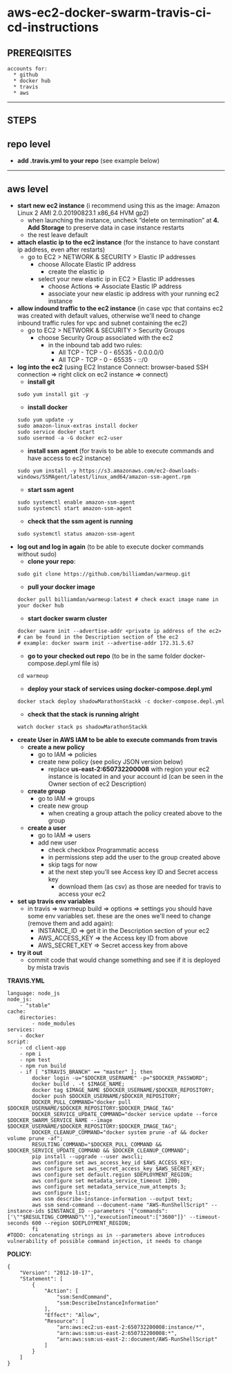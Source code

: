 # aws-ec2-docker-swarm-travis-ci-cd-instructions
**PREREQISITES**
------
    accounts for:
      * github
      * docker hub
      * travis 
      * aws
------
**STEPS**
------
  repo level
------
* **add .travis.yml to your repo** (see example below)
------
  aws level
------
* **start new ec2 instance** (i recommend using this as the image: Amazon Linux 2 AMI 2.0.20190823.1 x86_64 HVM gp2)
    * when launching the instance, uncheck “delete on termination” at **4. Add Storage** to preserve data in case instance restarts
    * the rest leave default
* **attach elastic ip to the ec2 instance** (for the instance to have constant ip address, even after restarts)
    * go to EC2 > NETWORK & SECURITY > Elastic IP addresses
      * choose Allocate Elastic IP address
         * create the elastic ip
      * select your new elastic ip in EC2 > Elastic IP addresses
         * choose Actions => Associate Elastic IP address
         * associate your new elastic ip address with your running ec2 instance
* **allow indound traffic to the ec2 instance** (in case vpc that contains ec2 was created with default values, otherwise we'll need to change inbound traffic rules for vpc and subnet containing the ec2)
    * go to EC2 > NETWORK & SECURITY > Security Groups
      * choose Security Group associated with the ec2
         * in the inbound tab add two rules:
           * All TCP - TCP - 0 - 65535 - 0.0.0.0/0
           * All TCP - TCP - 0 - 65535 - ::/0
* **log into the ec2** (using EC2 Instance Connect: browser-based SSH connection => right click on ec2 instance => connect)
    * **install git**
    ```
    sudo yum install git -y
    ```
    * **install docker**
    ```
    sudo yum update -y
    sudo amazon-linux-extras install docker
    sudo service docker start
    sudo usermod -a -G docker ec2-user
    ```
    * **install ssm agent** (for travis to be able to execute commands and have access to ec2 instance)
    ```
    sudo yum install -y https://s3.amazonaws.com/ec2-downloads-windows/SSMAgent/latest/linux_amd64/amazon-ssm-agent.rpm
    ```
    * **start ssm agent** 
    ```
    sudo systemctl enable amazon-ssm-agent
    sudo systemctl start amazon-ssm-agent
    ```
    * **check that the ssm agent is running** 
    ```
    sudo systemctl status amazon-ssm-agent
    ```
* **log out and log in again** (to be able to execute docker commands without sudo)
    * **clone your repo**: 
    ```
    sudo git clone https://github.com/billiamdan/warmeup.git
    ```
    * **pull your docker image**
    ```
    docker pull billiamdan/warmeup:latest # check exact image name in your docker hub
    ```
    * **start docker swarm cluster**
    ```
    docker swarm init --advertise-addr <private ip address of the ec2> # can be found in the Description section of the ec2
    # example: docker swarm init --advertise-addr 172.31.5.67
    ```
    * **go to your checked out repo** (to be in the same folder docker-compose.depl.yml file is)
    ```
    cd warmeup
    ```
    * **deploy your stack of services using docker-compose.depl.yml**
    ```
    docker stack deploy shadowMarathonStackk -c docker-compose.depl.yml
    ```
    * **check that the stack is running alright**
    ```
    watch docker stack ps shadowMarathonStackk 
    ```
* **create User in AWS IAM to be able to execute commands from travis**
    * **create a new policy**
        * go to IAM => policies
        * create new policy (see policy JSON version below)
            * replace **us-east-2:650732200008** with region your ec2 instance is located in and your account id (can be seen in the Owner section of ec2 Description)
    * **create group** 
        * go to IAM => groups
        * create new group
            * when creating a group attach the policy created above to the group
    * **create a user**
        * go to IAM => users
        * add new user
            * check checkbox Programmatic access
            * in permissions step add the user to the group created above
            * skip tags for now
            * at the next step you’ll see Access key ID and Secret access key
                * download them (as csv) as those are needed for travis to access your ec2
* **set up travis env variables**
    * in travis => warmeup build => options => settings you should have some env variables set. these are the ones we'll need to change (remove them and add again):
      * INSTANCE_ID => get it in the Description section of your ec2
      * AWS_ACCESS_KEY => the Access key ID from above
      * AWS_SECRET_KEY => Secret access key from above
* **try it out**
    * commit code that would change something and see if it is deployed by mista travis


**TRAVIS.YML**
```
language: node_js
node_js:
    - "stable"
cache:
    directories:
        - node_modules
services:
    - docker
script:
    - cd client-app
    - npm i
    - npm test
    - npm run build
    - if [ "$TRAVIS_BRANCH" == "master" ]; then
        docker login -u="$DOCKER_USERNAME" -p="$DOCKER_PASSWORD";
        docker build . -t $IMAGE_NAME;
        docker tag $IMAGE_NAME $DOCKER_USERNAME/$DOCKER_REPOSITORY;
        docker push $DOCKER_USERNAME/$DOCKER_REPOSITORY;
        DOCKER_PULL_COMMAND="docker pull $DOCKER_USERNAME/$DOCKER_REPOSITORY:$DOCKER_IMAGE_TAG"
        DOCKER_SERVICE_UPDATE_COMMAND="docker service update --force $DOCKER_SWARM_SERVICE_NAME --image $DOCKER_USERNAME/$DOCKER_REPOSITORY:$DOCKER_IMAGE_TAG";
        DOCKER_CLEANUP_COMMAND="docker system prune -af && docker volume prune -af";
        RESULTING_COMMAND="$DOCKER_PULL_COMMAND && $DOCKER_SERVICE_UPDATE_COMMAND && $DOCKER_CLEANUP_COMMAND";
        pip install --upgrade --user awscli;
        aws configure set aws_access_key_id $AWS_ACCESS_KEY;
        aws configure set aws_secret_access_key $AWS_SECRET_KEY;
        aws configure set default.region $DEPLOYMENT_REGION;
        aws configure set metadata_service_timeout 1200;
        aws configure set metadata_service_num_attempts 3;
        aws configure list;
        aws ssm describe-instance-information --output text;
        aws ssm send-command --document-name "AWS-RunShellScript" --instance-ids $INSTANCE_ID --parameters '{"commands":['\""$RESULTING_COMMAND"\"'],"executionTimeout":["3600"]}' --timeout-seconds 600 --region $DEPLOYMENT_REGION;
        fi
#TODO: concatenating strings as in --parameters above introduces vulnerability of possible command injection, it needs to change
```
**POLICY:**
```
{
    "Version": "2012-10-17",
    "Statement": [
        {
            "Action": [
                "ssm:SendCommand",
                "ssm:DescribeInstanceInformation"
            ],
            "Effect": "Allow",
            "Resource": [
                "arn:aws:ec2:us-east-2:650732200008:instance/*",
                "arn:aws:ssm:us-east-2:650732200008:*",
                "arn:aws:ssm:us-east-2::document/AWS-RunShellScript"
            ]
        }
    ]
}
```
